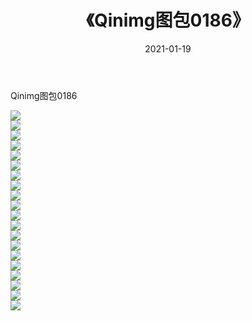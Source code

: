 ﻿---
layout: post
title:  《Qinimg图包0186》
date:   2021-01-19
img: http://imgx.orgx.ga/Qinimg图包/Qinimg图包0186/000.jpg
categories: [美女, 清纯, 唯美]
---

Qinimg图包0186

 ![](http://imgx.orgx.ga/Qinimg图包/Qinimg图包0186/001.jpg) <br>![](http://imgx.orgx.ga/Qinimg图包/Qinimg图包0186/002.jpg) <br>![](http://imgx.orgx.ga/Qinimg图包/Qinimg图包0186/003.jpg) <br>![](http://imgx.orgx.ga/Qinimg图包/Qinimg图包0186/004.jpg) <br>![](http://imgx.orgx.ga/Qinimg图包/Qinimg图包0186/005.jpg) <br>![](http://imgx.orgx.ga/Qinimg图包/Qinimg图包0186/006.jpg) <br>![](http://imgx.orgx.ga/Qinimg图包/Qinimg图包0186/007.jpg) <br>![](http://imgx.orgx.ga/Qinimg图包/Qinimg图包0186/008.jpg) <br>![](http://imgx.orgx.ga/Qinimg图包/Qinimg图包0186/009.jpg) <br>![](http://imgx.orgx.ga/Qinimg图包/Qinimg图包0186/010.jpg) <br>![](http://imgx.orgx.ga/Qinimg图包/Qinimg图包0186/011.jpg) <br>![](http://imgx.orgx.ga/Qinimg图包/Qinimg图包0186/012.jpg) <br>![](http://imgx.orgx.ga/Qinimg图包/Qinimg图包0186/013.jpg) <br>![](http://imgx.orgx.ga/Qinimg图包/Qinimg图包0186/014.jpg) <br>![](http://imgx.orgx.ga/Qinimg图包/Qinimg图包0186/015.jpg) <br>![](http://imgx.orgx.ga/Qinimg图包/Qinimg图包0186/016.jpg) <br>![](http://imgx.orgx.ga/Qinimg图包/Qinimg图包0186/017.jpg) <br>![](http://imgx.orgx.ga/Qinimg图包/Qinimg图包0186/018.jpg) <br>![](http://imgx.orgx.ga/Qinimg图包/Qinimg图包0186/019.jpg) <br>![](http://imgx.orgx.ga/Qinimg图包/Qinimg图包0186/020.jpg) <br>